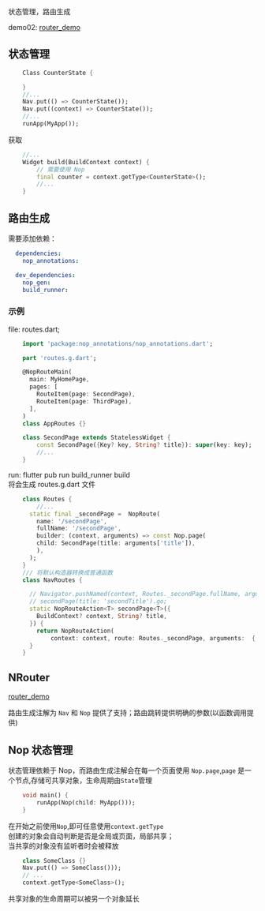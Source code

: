 状态管理，路由生成

demo02: [router_demo](https://github.com/sersr/router_demo)

## 状态管理

```dart
    Class CounterState {

    }
    //...
    Nav.put(() => CounterState());
    Nav.put((context) => CounterState());
    //...
    runApp(MyApp());
```

获取

```dart
    //...
    Widget build(BuildContext context) {
        // 需要使用 Nop
        final counter = context.getType<CounterState>();
        //...
    }
```

## 路由生成

需要添加依赖：

```yaml
  dependencies:
    nop_annotations:

  dev_dependencies:
    nop_gen:
    build_runner:
```

### 示例

file: routes.dart;

```dart
    import 'package:nop_annotations/nop_annotations.dart';

    part 'routes.g.dart';

    @NopRouteMain(
      main: MyHomePage,
      pages: [
        RouteItem(page: SecondPage),
        RouteItem(page: ThirdPage),
      ],
    )
    class AppRoutes {}

    class SecondPage extends StatelessWidget {
        const SecondPage({Key? key, String? title}): super(key: key);
        //...
    }

```

run: flutter pub run build_runner build  
将会生成 routes.g.dart 文件  

```dart
    class Routes {
        //...
      static final _secondPage =  NopRoute(
        name: '/secondPage',
        fullName: '/secondPage',
        builder: (context, arguments) => const Nop.page(
        child: SecondPage(title: arguments['title']),
        ),
      );
    }
    /// 将默认构造器转换成普通函数
    class NavRoutes {

      // Navigator.pushNamed(context, Routes._secondPage.fullName, arguments: {'title': 'secondTitle'});
      // secondPage(title: 'secondTitle').go;
      static NopRouteAction<T> secondPage<T>({
        BuildContext? context, String? title,
      }) {
        return NopRouteAction(
            context: context, route: Routes._secondPage, arguments:  {'title': title});
      }
    }
```

## NRouter

[router_demo](https://github.com/sersr/router_demo)

路由生成注解为 `Nav` 和 `Nop` 提供了支持；路由跳转提供明确的参数(以函数调用提供)

## Nop 状态管理

状态管理依赖于 Nop，而路由生成注解会在每一个页面使用 `Nop.page`,`page` 是一个节点,存储可共享对象，生命周期由`State`管理

```dart
    void main() {
        runApp(Nop(child: MyApp()));
    }
```

在开始之前使用`Nop`,即可任意使用`context.getType`  
创建的对象会自动判断是否是全局或页面，局部共享；  
当共享的对象没有监听者时会被释放

```dart
    class SomeClass {}
    Nav.put(() => SomeClass()));
    // ...
    context.getType<SomeClass>();
```

共享对象的生命周期可以被另一个对象延长
